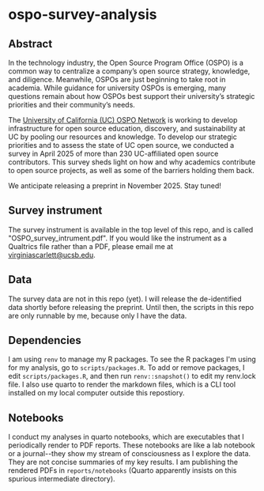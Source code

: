 # ospo-survey-analysis

## Abstract

In the technology industry, the Open Source Program Office (OSPO) is a common
way to centralize a company’s open source strategy, knowledge, and diligence.
Meanwhile, OSPOs are just beginning to take root in academia. While guidance for
university OSPOs is emerging, many questions remain about how OSPOs best support
their university’s strategic priorities and their community’s needs.

The [University of California (UC) OSPO Network](https://ucospo.net) is working
to develop infrastructure for open source education, discovery, and
sustainability at UC by pooling our resources and knowledge. To develop our
strategic priorities and to assess the state of UC open source, we conducted a
survey in April 2025 of more than 230 UC-affiliated open source contributors.
This survey sheds light on how and why academics contribute to open source
projects, as well as some of the barriers holding them back.

We anticipate releasing a preprint in November 2025. Stay tuned!

## Survey instrument

The survey instrument is available in the top level of this repo, and is called
"OSPO_survey_intrument.pdf". If you would like the instrument as a Qualtrics
file rather than a PDF, please email me at virginiascarlett@ucsb.edu.

## Data

The survey data are not in this repo (yet). I will release the de-identified
data shortly before releasing the preprint. Until then, the scripts in this repo
are only runnable by me, because only I have the data.

## Dependencies

I am using `renv` to manage my R packages. To see the R packages I'm using for
my analysis, go to `scripts/packages.R`. To add or remove packages, I edit
`scripts/packages.R`, and then run `renv::snapshot()` to edit my renv.lock file.
I also use quarto to render the markdown files, which is a CLI tool installed on
my local computer outside this repostiory.

## Notebooks

I conduct my analyses in quarto notebooks, which are executables that I
periodically render to PDF reports. These notebooks are like a lab notebook or a
journal--they show my stream of consciousness as I explore the data. They are
not concise summaries of my key results. I am publishing the rendered PDFs in
`reports/notebooks` (Quarto apparently insists on this spurious intermediate
directory).
